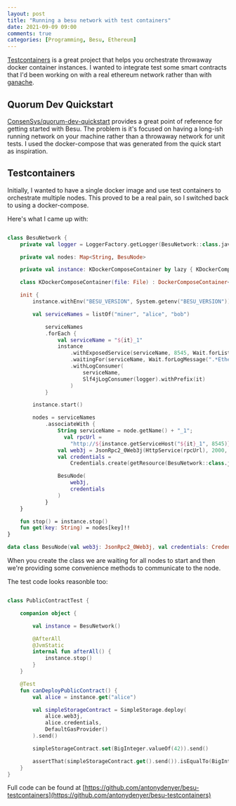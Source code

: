 ```yaml
---
layout: post
title: "Running a besu network with test containers"
date: 2021-09-09 09:00
comments: true
categories: [Programming, Besu, Ethereum]
---
```


[Testcontainers](https://www.testcontainers.org/) is a great project that helps you orchestrate throwaway docker container instances. I wanted to integrate test some smart contracts that I'd been working on with a real ethereum network rather than with [ganache](https://www.trufflesuite.com/docs/ganache/overview).

## Quorum Dev Quickstart

[ConsenSys/quorum-dev-quickstart](https://github.com/ConsenSys/quorum-dev-quickstart) provides a great point of reference for getting started with Besu. The problem is it's focused on having a long-ish running network on your machine rather than a throwaway network for unit tests. I used the docker-compose that was generated from the quick start as inspiration. 

## Testcontainers

Initially, I wanted to have a single docker image and use test containers to orchestrate multiple nodes. This proved to be a real pain, so I switched back to using a docker-compose.

Here's what I came up with:

```kotlin

class BesuNetwork {
    private val logger = LoggerFactory.getLogger(BesuNetwork::class.java)

    private val nodes: Map<String, BesuNode>

    private val instance: KDockerComposeContainer by lazy { KDockerComposeContainer(File("src/test/resources/docker-compose.yml")) }

    class KDockerComposeContainer(file: File) : DockerComposeContainer<KDockerComposeContainer>(file)

    init {
        instance.withEnv("BESU_VERSION", System.getenv("BESU_VERSION"))

        val serviceNames = listOf("miner", "alice", "bob")

            serviceNames
            .forEach {
                val serviceName = "${it}_1"
                instance
                    .withExposedService(serviceName, 8545, Wait.forListeningPort())
                    .waitingFor(serviceName, Wait.forLogMessage(".*Ethereum main loop is up.*", 1))
                    .withLogConsumer(
                        serviceName,
                        Slf4jLogConsumer(logger).withPrefix(it)
                    )
            }

        instance.start()

        nodes = serviceNames
            .associateWith {
                String serviceName = node.getName() + "_1";
                  val rpcUrl =
                    "http://${instance.getServiceHost("${it}_1", 8545)}:${instance.getServicePort("${it}_1", 8545)}"
                val web3j = JsonRpc2_0Web3j(HttpService(rpcUrl), 2000, Async.defaultExecutorService())
                val credentials =
                    Credentials.create(getResource(BesuNetwork::class.java, "/config/$it/key").readText())

                BesuNode(
                    web3j,
                    credentials
                )
            }
    }

    fun stop() = instance.stop()
    fun get(key: String) = nodes[key]!!
}

data class BesuNode(val web3j: JsonRpc2_0Web3j, val credentials: Credentials)
```

When you create the class we are waiting for all nodes to start and then we're providing some convenience methods to communicate to the node.

The test code looks reasonble too:

```kotlin

class PublicContractTest {

    companion object {

        val instance = BesuNetwork()

        @AfterAll
        @JvmStatic
        internal fun afterAll() {
            instance.stop()
        }
    }

    @Test
    fun canDeployPublicContract() {
        val alice = instance.get("alice")

        val simpleStorageContract = SimpleStorage.deploy(
            alice.web3j,
            alice.credentials,
            DefaultGasProvider()
        ).send()

        simpleStorageContract.set(BigInteger.valueOf(42)).send()

        assertThat(simpleStorageContract.get().send()).isEqualTo(BigInteger.valueOf(42))
    }
}
```

Full code can be found at [https://github.com/antonydenyer/besu-testcontainers](https://github.com/antonydenyer/besu-testcontainers)